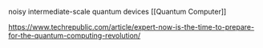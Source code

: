 noisy intermediate-scale quantum devices
[[Quantum Computer]]

https://www.techrepublic.com/article/expert-now-is-the-time-to-prepare-for-the-quantum-computing-revolution/